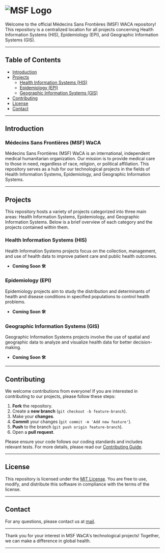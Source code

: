 
# ![MSF Logo](https://waca.msf.org/wp-content/uploads/2023/11/logomsfwaca1.png)

Welcome to the official Médecins Sans Frontières (MSF) WACA repository! This repository is a centralized location for all projects concerning Health Information Systems (HIS), Epidemiology (EPI), and Geographic Information Systems (GIS).

---

## Table of Contents
- [Introduction](#introduction)
- [Projects](#projects)
  - [Health Information Systems (HIS)](#health-information-systems-his)
  - [Epidemiology (EPI)](#epidemiology-epi)
  - [Geographic Information Systems (GIS)](#geographic-information-systems-gis)
- [Contributing](#contributing)
- [License](#license)
- [Contact](#contact)

---

## Introduction
### Médecins Sans Frontières (MSF) WaCA
Médecins Sans Frontières (MSF) WaCA is an international, independent medical humanitarian organization. Our mission is to provide medical care to those in need, regardless of race, religion, or political affiliation. This repository serves as a hub for our technological projects in the fields of Health Information Systems, Epidemiology, and Geographic Information Systems.

---

## Projects
This repository hosts a variety of projects categorized into three main areas: Health Information Systems, Epidemiology, and Geographic Information Systems. Below is a brief overview of each category and the projects contained within them.

### Health Information Systems (HIS)
Health Information Systems projects focus on the collection, management, and use of health data to improve patient care and public health outcomes.

- **Coming Soon 🛠️**

### Epidemiology (EPI)
Epidemiology projects aim to study the distribution and determinants of health and disease conditions in specified populations to control health problems.

- **Coming Soon 🛠️**

### Geographic Information Systems (GIS)
Geographic Information Systems projects involve the use of spatial and geographic data to analyze and visualize health data for better decision-making.

- **Coming Soon 🛠️**

---

## Contributing
We welcome contributions from everyone! If you are interested in contributing to our projects, please follow these steps:

1. **Fork** the repository.
2. Create a **new branch** (`git checkout -b feature-branch`).
3. Make your **changes**.
4. **Commit** your changes (`git commit -m 'Add new feature'`).
5. **Push** to the branch (`git push origin feature-branch`).
6. Open a **pull request**.

Please ensure your code follows our coding standards and includes relevant tests. For more details, please read our [Contributing Guide](link-to-contributing-guide).

---

## License
This repository is licensed under the [MIT License](LICENSE). You are free to use, modify, and distribute this software in compliance with the terms of the license.

---

## Contact
For any questions, please contact us at [mail](msfw-epi-data-gis@waca.msf.org).

---

Thank you for your interest in MSF WaCA's technological projects! Together, we can make a difference in global health.

---
